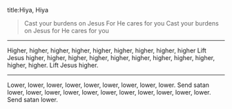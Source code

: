 title:Hiya, Hiya

>Cast your burdens on Jesus For He cares for you 
Cast your burdens on Jesus for He cares for you

---
Higher, higher, higher, higher, higher, higher, higher, higher, higher
Lift Jesus
higher, higher, higher, higher,
higher, higher, higher, higher, higher, higher, higher.
Lift Jesus higher.

---

Lower, lower, lower, lower, lower, lower, lower, lower, lower.
Send satan
lower, lower, lower, lower, lower,
lower, lower, lower, lower, lower, lower.
Send satan lower.